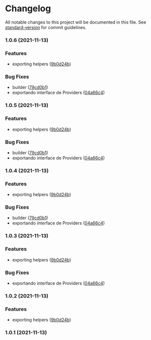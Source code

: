 # Changelog

All notable changes to this project will be documented in this file. See [standard-version](https://github.com/conventional-changelog/standard-version) for commit guidelines.

### 1.0.6 (2021-11-13)


### Features

* exporting helpers ([9b0d24b](https://github.com/leguass7/wa-node-api/commit/9b0d24bf84c4943f6b05ce5ad34ab0a19061ce31))


### Bug Fixes

* builder ([79cd0b1](https://github.com/leguass7/wa-node-api/commit/79cd0b1142ef74b357932adb9b56c2a2026987da))
* exportando interface de Providers ([04a66c4](https://github.com/leguass7/wa-node-api/commit/04a66c43f79133a959c688211789c8a4523e32c6))

### 1.0.5 (2021-11-13)


### Features

* exporting helpers ([9b0d24b](https://github.com/leguass7/wa-node-api/commit/9b0d24bf84c4943f6b05ce5ad34ab0a19061ce31))


### Bug Fixes

* builder ([79cd0b1](https://github.com/leguass7/wa-node-api/commit/79cd0b1142ef74b357932adb9b56c2a2026987da))
* exportando interface de Providers ([04a66c4](https://github.com/leguass7/wa-node-api/commit/04a66c43f79133a959c688211789c8a4523e32c6))

### 1.0.4 (2021-11-13)


### Features

* exporting helpers ([9b0d24b](https://github.com/leguass7/wa-node-api/commit/9b0d24bf84c4943f6b05ce5ad34ab0a19061ce31))


### Bug Fixes

* builder ([79cd0b1](https://github.com/leguass7/wa-node-api/commit/79cd0b1142ef74b357932adb9b56c2a2026987da))
* exportando interface de Providers ([04a66c4](https://github.com/leguass7/wa-node-api/commit/04a66c43f79133a959c688211789c8a4523e32c6))

### 1.0.3 (2021-11-13)


### Features

* exporting helpers ([9b0d24b](https://github.com/leguass7/wa-node-api/commit/9b0d24bf84c4943f6b05ce5ad34ab0a19061ce31))


### Bug Fixes

* exportando interface de Providers ([04a66c4](https://github.com/leguass7/wa-node-api/commit/04a66c43f79133a959c688211789c8a4523e32c6))

### 1.0.2 (2021-11-13)


### Features

* exporting helpers ([9b0d24b](https://github.com/leguass7/wa-node-api/commit/9b0d24bf84c4943f6b05ce5ad34ab0a19061ce31))

### 1.0.1 (2021-11-13)
